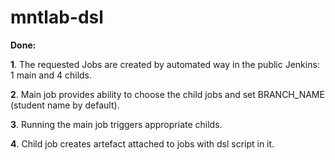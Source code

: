 # mntlab-dsl

**Done:**

**1**. The requested Jobs are created by automated way in the public Jenkins:  1 main and 4 childs.

**2**.	Main job provides ability to choose the child jobs and set BRANCH_NAME (student name by default).

**3**.	Running the main job triggers appropriate childs. 

**4**.	Child job creates artefact attached to jobs with dsl script in it.

